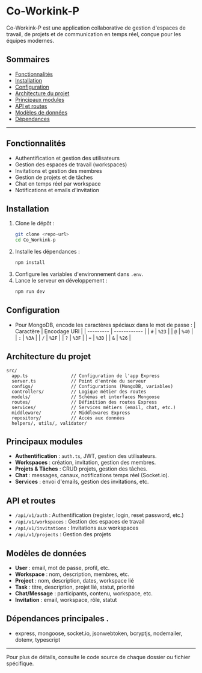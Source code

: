 # Co-Workink-P

Co-Workink-P est une application collaborative de gestion d'espaces de travail, de projets et de communication en temps réel, conçue pour les équipes modernes.

## Sommaires

- [Fonctionnalités](#fonctionnalités)
- [Installation](#installation)
- [Configuration](#configuration)
- [Architecture du projet](#architecture-du-projet)
- [Principaux modules](#principaux-modules)
- [API et routes](#api-et-routes)
- [Modèles de données](#modèles-de-données)
- [Dépendances](#dépendances)

---

## Fonctionnalités

- Authentification et gestion des utilisateurs
- Gestion des espaces de travail (workspaces)
- Invitations et gestion des membres
- Gestion de projets et de tâches
- Chat en temps réel par workspace
- Notifications et emails d'invitation

## Installation

1. Clone le dépôt :
   ```bash
   git clone <repo-url>
   cd Co_Workink-p
   ```
2. Installe les dépendances :
   ```bash
   npm install
   ```
3. Configure les variables d'environnement dans `.env`.
4. Lance le serveur en développement :
   ```bash
   npm run dev
   ```

## Configuration

- Pour MongoDB, encode les caractères spéciaux dans le mot de passe :
  | Caractère | Encodage URI |
  | --------- | ------------ |
  | `#`       | `%23`        |
  | `@`       | `%40`        |
  | `:`       | `%3A`        |
  | `/`       | `%2F`        |
  | `?`       | `%3F`        |
  | `=`       | `%3D`        |
  | `&`       | `%26`        |

## Architecture du projet

```
src/
  app.ts                // Configuration de l'app Express
  server.ts             // Point d'entrée du serveur
  configs/              // Configurations (MongoDB, variables)
  controllers/          // Logique métier des routes
  models/               // Schémas et interfaces Mongoose
  routes/               // Définition des routes Express
  services/             // Services métiers (email, chat, etc.)
  middleware/           // Middlewares Express
  repository/           // Accès aux données
  helpers/, utils/, validator/
```

## Principaux modules

- **Authentification** : `auth.ts`, JWT, gestion des utilisateurs.
- **Workspaces** : création, invitation, gestion des membres.
- **Projets & Tâches** : CRUD projets, gestion des tâches.
- **Chat** : messages, canaux, notifications temps réel (Socket.io).
- **Services** : envoi d'emails, gestion des invitations, etc.

## API et routes

- `/api/v1/auth` : Authentification (register, login, reset password, etc.)
- `/api/v1/workspaces` : Gestion des espaces de travail
- `/api/v1/invitations` : Invitations aux workspaces
- `/api/v1/projects` : Gestion des projets

## Modèles de données

- **User** : email, mot de passe, profil, etc.
- **Workspace** : nom, description, membres, etc.
- **Project** : nom, description, dates, workspace lié
- **Task** : titre, description, projet lié, statut, priorité
- **Chat/Message** : participants, contenu, workspace, etc.
- **Invitation** : email, workspace, rôle, statut

## Dépendances principales .

- express, mongoose, socket.io, jsonwebtoken, bcryptjs, nodemailer, dotenv, typescript

---

Pour plus de détails, consulte le code source de chaque dossier ou fichier spécifique.
